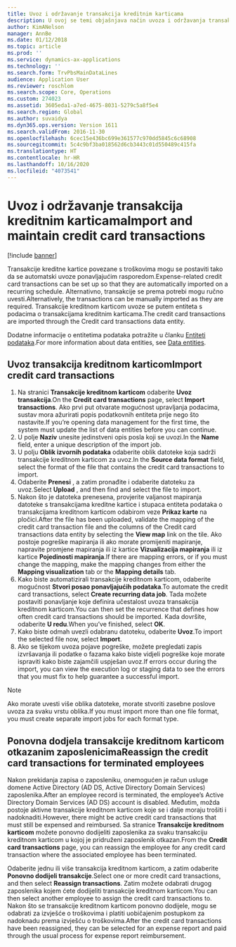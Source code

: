 ```yaml
---
title: Uvoz i održavanje transakcija kreditnim karticama
description: U ovoj se temi objašnjava način uvoza i održavanja transakcija kreditne kartice povezane s troškovima. Te se transakcije mogu postaviti tako da se automatski uvoze po ponavljajućem rasporedu ili se prema potrebi mogu ručno uvesti.
author: KimANelson
manager: AnnBe
ms.date: 01/12/2018
ms.topic: article
ms.prod: ''
ms.service: dynamics-ax-applications
ms.technology: ''
ms.search.form: TrvPbsMainDataLines
audience: Application User
ms.reviewer: roschlom
ms.search.scope: Core, Operations
ms.custom: 274023
ms.assetid: 3605eda1-a7ed-4675-8031-5279c5a8f5e4
ms.search.region: Global
ms.author: suvaidya
ms.dyn365.ops.version: Version 1611
ms.search.validFrom: 2016-11-30
ms.openlocfilehash: 6cec15e436bc699e361577c970dd5845c6c68908
ms.sourcegitcommit: 5c4c9bf3ba018562d6cb3443c01d550489c415fa
ms.translationtype: HT
ms.contentlocale: hr-HR
ms.lasthandoff: 10/16/2020
ms.locfileid: "4073541"
---
```

# <a name="import-and-maintain-credit-card-transactions"></a><span data-ttu-id="53c9d-104">Uvoz i održavanje transakcija kreditnim karticama</span><span class="sxs-lookup"><span data-stu-id="53c9d-104">Import and maintain credit card transactions</span></span>

[!include [banner](../includes/banner.md)]

<span data-ttu-id="53c9d-105">Transakcije kreditne kartice povezane s troškovima mogu se postaviti tako da se automatski uvoze ponavljajućim rasporedom.</span><span class="sxs-lookup"><span data-stu-id="53c9d-105">Expense-related credit card transactions can be set up so that they are automatically imported on a recurring schedule.</span></span> <span data-ttu-id="53c9d-106">Alternativno, transakcije se prema potrebi mogu ručno uvesti.</span><span class="sxs-lookup"><span data-stu-id="53c9d-106">Alternatively, the transactions can be manually imported as they are required.</span></span> <span data-ttu-id="53c9d-107">Transakcije kreditnom karticom uvoze se putem entiteta s podacima o transakcijama kreditnim karticama.</span><span class="sxs-lookup"><span data-stu-id="53c9d-107">The credit card transactions are imported through the Credit card transactions data entity.</span></span>

<span data-ttu-id="53c9d-108">Dodatne informacije o entitetima podataka potražite u članku [Entiteti podataka](https://docs.microsoft.com/dynamics365/fin-ops-core/dev-itpro/data-entities/data-entities).</span><span class="sxs-lookup"><span data-stu-id="53c9d-108">For more information about data entities, see [Data entities](https://docs.microsoft.com/dynamics365/fin-ops-core/dev-itpro/data-entities/data-entities).</span></span>

## <a name="import-credit-card-transactions"></a><span data-ttu-id="53c9d-109">Uvoz transakcija kreditnom karticom</span><span class="sxs-lookup"><span data-stu-id="53c9d-109">Import credit card transactions</span></span>

1. <span data-ttu-id="53c9d-110">Na stranici **Transakcije kreditnom karticom** odaberite **Uvoz transakcija**.</span><span class="sxs-lookup"><span data-stu-id="53c9d-110">On the **Credit card transactions** page, select **Import transactions**.</span></span> <span data-ttu-id="53c9d-111">Ako prvi put otvarate mogućnost upravljanja podacima, sustav mora ažurirati popis podatkovnih entiteta prije nego što nastavite.</span><span class="sxs-lookup"><span data-stu-id="53c9d-111">If you’re opening data management for the first time, the system must update the list of data entities before you can continue.</span></span>
2. <span data-ttu-id="53c9d-112">U polje **Naziv** unesite jedinstveni opis posla koji se uvozi.</span><span class="sxs-lookup"><span data-stu-id="53c9d-112">In the **Name** field, enter a unique description of the import job.</span></span>
3. <span data-ttu-id="53c9d-113">U polju **Oblik izvornih podataka** odaberite oblik datoteke koja sadrži transakcije kreditnom karticom za uvoz.</span><span class="sxs-lookup"><span data-stu-id="53c9d-113">In the **Source data format** field, select the format of the file that contains the credit card transactions to import.</span></span>
4. <span data-ttu-id="53c9d-114">Odaberite **Prenesi** , a zatim pronađite i odaberite datoteku za uvoz.</span><span class="sxs-lookup"><span data-stu-id="53c9d-114">Select **Upload** , and then find and select the file to import.</span></span>
5. <span data-ttu-id="53c9d-115">Nakon što je datoteka prenesena, provjerite valjanost mapiranja datoteke s transakcijama kreditne kartice i stupaca entiteta podataka o transakcijama kreditnom karticom odabirom veze **Prikaz karte** na pločici.</span><span class="sxs-lookup"><span data-stu-id="53c9d-115">After the file has been uploaded, validate the mapping of the credit card transaction file and the columns of the Credit card transactions data entity by selecting the **View map** link on the tile.</span></span> <span data-ttu-id="53c9d-116">Ako postoje pogreške mapiranja ili ako morate promijeniti mapiranje, napravite promjene mapiranja ili iz kartice **Vizualizacija mapiranja** ili iz kartice **Pojedinosti mapiranja**.</span><span class="sxs-lookup"><span data-stu-id="53c9d-116">If there are mapping errors, or if you must change the mapping, make the mapping changes from either the **Mapping visualization** tab or the **Mapping details** tab.</span></span>
6. <span data-ttu-id="53c9d-117">Kako biste automatizirali transakcije kreditnom karticom, odaberite mogućnost **Stvori posao ponavljajućih podataka**.</span><span class="sxs-lookup"><span data-stu-id="53c9d-117">To automate the credit card transactions, select **Create recurring data job**.</span></span> <span data-ttu-id="53c9d-118">Tada možete postaviti ponavljanje koje definira učestalost uvoza transakcija kreditnom karticom.</span><span class="sxs-lookup"><span data-stu-id="53c9d-118">You can then set the recurrence that defines how often credit card transactions should be imported.</span></span> <span data-ttu-id="53c9d-119">Kada dovršite, odaberite **U redu**.</span><span class="sxs-lookup"><span data-stu-id="53c9d-119">When you’ve finished, select **OK**.</span></span>
7. <span data-ttu-id="53c9d-120">Kako biste odmah uvezli odabranu datoteku, odaberite **Uvoz**.</span><span class="sxs-lookup"><span data-stu-id="53c9d-120">To import the selected file now, select **Import**.</span></span>
8. <span data-ttu-id="53c9d-121">Ako se tijekom uvoza pojave pogreške, možete pregledati zapis izvršavanja ili podatke o fazama kako biste vidjeli pogreške koje morate ispraviti kako biste zajamčili uspješan uvoz.</span><span class="sxs-lookup"><span data-stu-id="53c9d-121">If errors occur during the import, you can view the execution log or staging data to see the errors that you must fix to help guarantee a successful import.</span></span>

> [!NOTE]
> <span data-ttu-id="53c9d-122">Ako morate uvesti više oblika datoteke, morate stvoriti zasebne poslove uvoza za svaku vrstu oblika.</span><span class="sxs-lookup"><span data-stu-id="53c9d-122">If you must import more than one file format, you must create separate import jobs for each format type.</span></span>

## <a name="reassign-the-credit-card-transactions-for-terminated-employees"></a><span data-ttu-id="53c9d-123">Ponovna dodjela transakcije kreditnom karticom otkazanim zaposlenicima</span><span class="sxs-lookup"><span data-stu-id="53c9d-123">Reassign the credit card transactions for terminated employees</span></span>

<span data-ttu-id="53c9d-124">Nakon prekidanja zapisa o zaposleniku, onemogućen je račun usluge domene Active Directory (AD DS, Active Directory Domain Services) zaposlenika.</span><span class="sxs-lookup"><span data-stu-id="53c9d-124">After an employee record is terminated, the employee’s Active Directory Domain Services (AD DS) account is disabled.</span></span> <span data-ttu-id="53c9d-125">Međutim, možda postoje aktivne transakcije kreditnom karticom koje se i dalje moraju trošiti i nadoknaditi.</span><span class="sxs-lookup"><span data-stu-id="53c9d-125">However, there might be active credit card transactions that must still be expensed and reimbursed.</span></span> <span data-ttu-id="53c9d-126">Sa stranice **Transakcije kreditnom karticom** možete ponovno dodijeliti zaposlenika za svaku transakciju kreditnom karticom u kojoj je pridruženi zaposlenik otkazan.</span><span class="sxs-lookup"><span data-stu-id="53c9d-126">From the **Credit card transactions** page, you can reassign the employee for any credit card transaction where the associated employee has been terminated.</span></span>

<span data-ttu-id="53c9d-127">Odaberite jednu ili više transakcija kreditnom karticom, a zatim odaberite **Ponovno dodijeli transakcije**.</span><span class="sxs-lookup"><span data-stu-id="53c9d-127">Select one or more credit card transactions, and then select **Reassign transactions**.</span></span> <span data-ttu-id="53c9d-128">Zatim možete odabrati drugog zaposlenika kojem ćete dodijeliti transakcije kreditnom karticom.</span><span class="sxs-lookup"><span data-stu-id="53c9d-128">You can then select another employee to assign the credit card transactions to.</span></span> <span data-ttu-id="53c9d-129">Nakon što se transakcije kreditnom karticom ponovno dodijele, mogu se odabrati za izvješće o troškovima i platiti uobičajenim postupkom za nadoknadu prema izvješću o troškovima.</span><span class="sxs-lookup"><span data-stu-id="53c9d-129">After the credit card transactions have been reassigned, they can be selected for an expense report and paid through the usual process for expense report reimbursement.</span></span>
